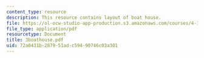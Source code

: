 ```yaml
---
content_type: resource
description: This resource contains layout of boat house.
file: https://ol-ocw-studio-app-production.s3.amazonaws.com/courses/4-104-architecture-studio-intentions-spring-2005/72a0431b287951adc59490746c03a301_3boathouse.pdf
file_type: application/pdf
resourcetype: Document
title: 3boathouse.pdf
uid: 72a0431b-2879-51ad-c594-90746c03a301
---
```

